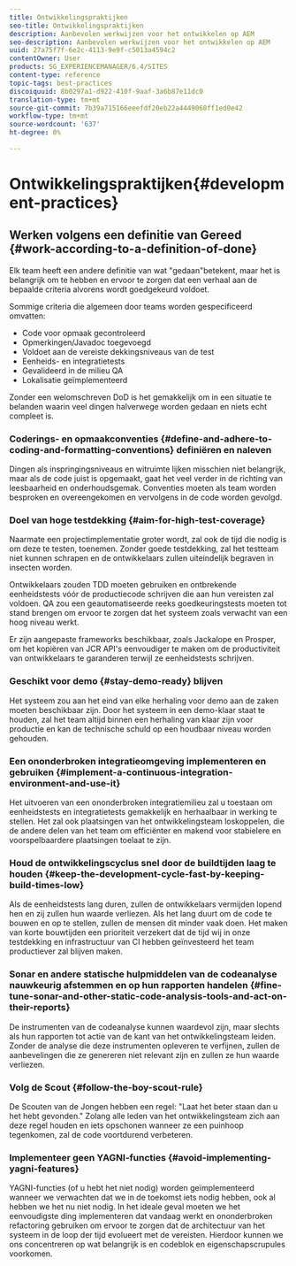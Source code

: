```yaml
---
title: Ontwikkelingspraktijken
seo-title: Ontwikkelingspraktijken
description: Aanbevolen werkwijzen voor het ontwikkelen op AEM
seo-description: Aanbevolen werkwijzen voor het ontwikkelen op AEM
uuid: 27a75f7f-6e2c-4113-9e9f-c5013a4594c2
contentOwner: User
products: SG_EXPERIENCEMANAGER/6.4/SITES
content-type: reference
topic-tags: best-practices
discoiquuid: 8b0297a1-d922-410f-9aaf-3a6b87e11dc0
translation-type: tm+mt
source-git-commit: 7b39a715166eeefdf20eb22a4449068ff1ed0e42
workflow-type: tm+mt
source-wordcount: '637'
ht-degree: 0%

---
```



# Ontwikkelingspraktijken{#development-practices}

## Werken volgens een definitie van Gereed {#work-according-to-a-definition-of-done}

Elk team heeft een andere definitie van wat &quot;gedaan&quot;betekent, maar het is belangrijk om te hebben en ervoor te zorgen dat een verhaal aan de bepaalde criteria alvorens wordt goedgekeurd voldoet.

Sommige criteria die algemeen door teams worden gespecificeerd omvatten:

* Code voor opmaak gecontroleerd
* Opmerkingen/Javadoc toegevoegd
* Voldoet aan de vereiste dekkingsniveaus van de test
* Eenheids- en integratietests
* Gevalideerd in de milieu QA
* Lokalisatie geïmplementeerd

Zonder een welomschreven DoD is het gemakkelijk om in een situatie te belanden waarin veel dingen halverwege worden gedaan en niets echt compleet is.

### Coderings- en opmaakconventies {#define-and-adhere-to-coding-and-formatting-conventions} definiëren en naleven

Dingen als inspringingsniveaus en witruimte lijken misschien niet belangrijk, maar als de code juist is opgemaakt, gaat het veel verder in de richting van leesbaarheid en onderhoudsgemak. Conventies moeten als team worden besproken en overeengekomen en vervolgens in de code worden gevolgd.

### Doel van hoge testdekking {#aim-for-high-test-coverage}

Naarmate een projectimplementatie groter wordt, zal ook de tijd die nodig is om deze te testen, toenemen. Zonder goede testdekking, zal het testteam niet kunnen schrapen en de ontwikkelaars zullen uiteindelijk begraven in insecten worden.

Ontwikkelaars zouden TDD moeten gebruiken en ontbrekende eenheidstests vóór de productiecode schrijven die aan hun vereisten zal voldoen. QA zou een geautomatiseerde reeks goedkeuringstests moeten tot stand brengen om ervoor te zorgen dat het systeem zoals verwacht van een hoog niveau werkt.

Er zijn aangepaste frameworks beschikbaar, zoals Jackalope en Prosper, om het kopiëren van JCR API&#39;s eenvoudiger te maken om de productiviteit van ontwikkelaars te garanderen terwijl ze eenheidstests schrijven.

### Geschikt voor demo {#stay-demo-ready} blijven

Het systeem zou aan het eind van elke herhaling voor demo aan de zaken moeten beschikbaar zijn. Door het systeem in een demo-klaar staat te houden, zal het team altijd binnen een herhaling van klaar zijn voor productie en kan de technische schuld op een houdbaar niveau worden gehouden.

### Een ononderbroken integratieomgeving implementeren en gebruiken {#implement-a-continuous-integration-environment-and-use-it}

Het uitvoeren van een ononderbroken integratiemilieu zal u toestaan om eenheidstests en integratietests gemakkelijk en herhaalbaar in werking te stellen. Het zal ook plaatsingen van het ontwikkelingsteam loskoppelen, die de andere delen van het team om efficiënter en makend voor stabielere en voorspelbaardere plaatsingen toelaat te zijn.

### Houd de ontwikkelingscyclus snel door de buildtijden laag te houden {#keep-the-development-cycle-fast-by-keeping-build-times-low}

Als de eenheidstests lang duren, zullen de ontwikkelaars vermijden lopend hen en zij zullen hun waarde verliezen. Als het lang duurt om de code te bouwen en op te stellen, zullen de mensen dit minder vaak doen. Het maken van korte bouwtijden een prioriteit verzekert dat de tijd wij in onze testdekking en infrastructuur van CI hebben geïnvesteerd het team productiever zal blijven maken.

### Sonar en andere statische hulpmiddelen van de codeanalyse nauwkeurig afstemmen en op hun rapporten handelen {#fine-tune-sonar-and-other-static-code-analysis-tools-and-act-on-their-reports}

De instrumenten van de codeanalyse kunnen waardevol zijn, maar slechts als hun rapporten tot actie van de kant van het ontwikkelingsteam leiden. Zonder de analyse die deze instrumenten opleveren te verfijnen, zullen de aanbevelingen die ze genereren niet relevant zijn en zullen ze hun waarde verliezen.

### Volg de Scout {#follow-the-boy-scout-rule}

De Scouten van de Jongen hebben een regel: &quot;Laat het beter staan dan u het hebt gevonden.&quot; Zolang alle leden van het ontwikkelingsteam zich aan deze regel houden en iets opschonen wanneer ze een puinhoop tegenkomen, zal de code voortdurend verbeteren.

### Implementeer geen YAGNI-functies {#avoid-implementing-yagni-features}

YAGNI-functies (of u hebt het niet nodig) worden geïmplementeerd wanneer we verwachten dat we in de toekomst iets nodig hebben, ook al hebben we het nu niet nodig. In het ideale geval moeten we het eenvoudigste ding implementeren dat vandaag werkt en ononderbroken refactoring gebruiken om ervoor te zorgen dat de architectuur van het systeem in de loop der tijd evolueert met de vereisten. Hierdoor kunnen we ons concentreren op wat belangrijk is en codeblok en eigenschapscrupules voorkomen.
